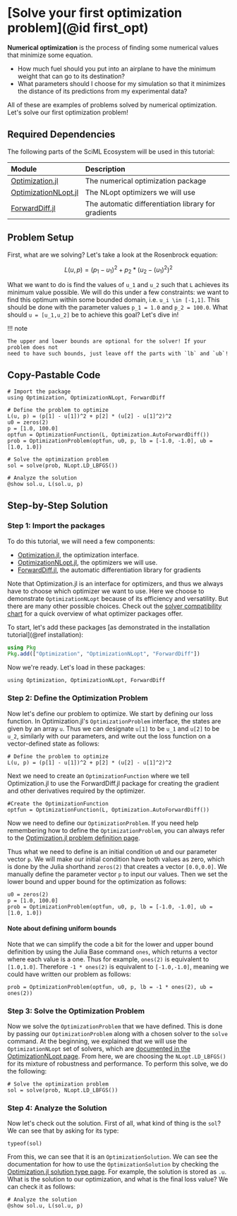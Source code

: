 # [Solve your first optimization problem](@id first_opt)

**Numerical optimization** is the process of finding some numerical values that
minimize some equation.

  - How much fuel should you put into an airplane to have the minimum weight that
    can go to its destination?
  - What parameters should I choose for my simulation so that it minimizes the
    distance of its predictions from my experimental data?

All of these are examples of problems solved by numerical optimization.
Let's solve our first optimization problem!

## Required Dependencies

The following parts of the SciML Ecosystem will be used in this tutorial:

| Module                                                                                         | Description                        |
|:---------------------------------------------------------------------------------------------- |:---------------------------------- |
| [Optimization.jl](https://docs.sciml.ai/Optimization/stable/)                                  | The numerical optimization package |
| [OptimizationNLopt.jl](https://docs.sciml.ai/Optimization/stable/optimization_packages/nlopt/) | The NLopt optimizers we will use   |
| [ForwardDiff.jl](https://docs.sciml.ai/Optimization/stable/API/optimization_function/#Optimization.AutoForwardDiff) | The automatic differentiation library for gradients  |

## Problem Setup

First, what are we solving? Let's take a look at the Rosenbrock equation:

```math
L(u,p) = (p_1 - u_1)^2 + p_2 * (u_2 - (u_1)^2)^2
```

What we want to do is find the  values of ``u_1`` and ``u_2`` such that ``L``
achieves its minimum value possible. We will do this under a few constraints:
we want to find this optimum within some bounded domain, i.e. ``u_i \in [-1,1]``.
This should be done with the parameter values ``p_1 = 1.0`` and ``p_2 = 100.0``.
What should ``u = [u_1,u_2]`` be to achieve this goal? Let's dive in!

!!! note
    
    The upper and lower bounds are optional for the solver! If your problem does not
    need to have such bounds, just leave off the parts with `lb` and `ub`!

## Copy-Pastable Code

```@example
# Import the package
using Optimization, OptimizationNLopt, ForwardDiff

# Define the problem to optimize
L(u, p) = (p[1] - u[1])^2 + p[2] * (u[2] - u[1]^2)^2
u0 = zeros(2)
p = [1.0, 100.0]
optfun = OptimizationFunction(L, Optimization.AutoForwardDiff())
prob = OptimizationProblem(optfun, u0, p, lb = [-1.0, -1.0], ub = [1.0, 1.0])

# Solve the optimization problem
sol = solve(prob, NLopt.LD_LBFGS())

# Analyze the solution
@show sol.u, L(sol.u, p)
```

## Step-by-Step Solution

### Step 1: Import the packages

To do this tutorial, we will need a few components:

  - [Optimization.jl](https://docs.sciml.ai/Optimization/stable/), the optimization interface.
  - [OptimizationNLopt.jl](https://docs.sciml.ai/Optimization/stable/optimization_packages/nlopt/), the optimizers we will use.
  - [ForwardDiff.jl](https://docs.sciml.ai/Optimization/stable/API/optimization_function/#Optimization.AutoForwardDiff), 
    the automatic differentiation library for gradients
    
Note that Optimization.jl is an interface for optimizers, and thus we always have to choose
which optimizer we want to use. Here we choose to demonstrate `OptimizationNLopt` because
of its efficiency and versatility. But there are many other possible choices. Check out
the
[solver compatibility chart](https://docs.sciml.ai/Optimization/stable/#Overview-of-the-Optimizers)
for a quick overview of what optimizer packages offer.

To start, let's add these packages [as demonstrated in the installation tutorial](@ref installation):

```julia
using Pkg
Pkg.add(["Optimization", "OptimizationNLopt", "ForwardDiff"])
```

Now we're ready. Let's load in these packages:

```@example first_opt
using Optimization, OptimizationNLopt, ForwardDiff
```

### Step 2: Define the Optimization Problem

Now let's define our problem to optimize. We start by defining our loss function. In
Optimization.jl's `OptimizationProblem` interface, the states are given by an array
`u`. Thus we can designate `u[1]` to be `u_1` and `u[2]` to be `u_2`, similarly with our
parameters, and write out the loss function on a vector-defined state as follows:

```@example first_opt
# Define the problem to optimize
L(u, p) = (p[1] - u[1])^2 + p[2] * (u[2] - u[1]^2)^2
```
Next we need to create an `OptimizationFunction` where we tell Optimization.jl to use the ForwardDiff.jl
package for creating the gradient and other derivatives required by the optimizer.

```@example first_opt
#Create the OptimizationFunction
optfun = OptimizationFunction(L, Optimization.AutoForwardDiff())
```

Now we need to define our `OptimizationProblem`. If you need help remembering how to define
the `OptimizationProblem`, you can always refer to the
[Optimization.jl problem definition page](https://docs.sciml.ai/Optimization/stable/API/optimization_problem/).

Thus what we need to define is an initial condition `u0` and our parameter vector `p`.
We will make our initial condition have both values as zero, which is done by the Julia
shorthand `zeros(2)` that creates a vector `[0.0,0.0]`. We manually define the parameter
vector `p` to input our values. Then we set the lower bound and upper bound for the
optimization as follows:

```@example first_opt
u0 = zeros(2)
p = [1.0, 100.0]
prob = OptimizationProblem(optfun, u0, p, lb = [-1.0, -1.0], ub = [1.0, 1.0])
```

#### Note about defining uniform bounds

Note that we can simplify the code a bit for the lower and upper bound definition by
using the Julia Base command `ones`, which returns a vector where each value is a one.
Thus for example, `ones(2)` is equivalent to `[1.0,1.0]`. Therefore `-1 * ones(2)` is
equivalent to `[-1.0,-1.0]`, meaning we could have written our problem as follows:

```@example first_opt
prob = OptimizationProblem(optfun, u0, p, lb = -1 * ones(2), ub = ones(2))
```

### Step 3: Solve the Optimization Problem

Now we solve the `OptimizationProblem` that we have defined. This is done by passing
our `OptimizationProblem` along with a chosen solver to the `solve` command. At
the beginning, we explained that we will use the `OptimizationNLopt` set of solvers, which
are
[documented in the OptimizationNLopt page](https://docs.sciml.ai/Optimization/stable/optimization_packages/nlopt/).
From here, we are choosing the `NLopt.LD_LBFGS()` for its mixture of robustness and
performance. To perform this solve, we do the following:

```@example first_opt
# Solve the optimization problem
sol = solve(prob, NLopt.LD_LBFGS())
```

### Step 4: Analyze the Solution

Now let's check out the solution. First of all, what kind of thing is the `sol`? We can
see that by asking for its type:

```@example first_opt
typeof(sol)
```

From this, we can see that it is an `OptimizationSolution`. We can see the documentation for
how to use the `OptimizationSolution` by checking the
[Optimization.jl solution type page](https://docs.sciml.ai/Optimization/stable/API/optimization_solution/).
For example, the solution is stored as `.u`. What is the solution to our
optimization, and what is the final loss value? We can check it as follows:

```@example first_opt
# Analyze the solution
@show sol.u, L(sol.u, p)
```
